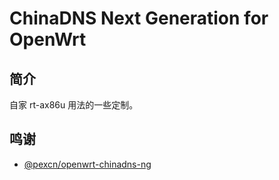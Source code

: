 # ChinaDNS Next Generation for OpenWrt

## 简介

自家 rt-ax86u 用法的一些定制。

## 鸣谢

- [@pexcn/openwrt-chinadns-ng](https://github.com/pexcn/openwrt-chinadns-ng)

